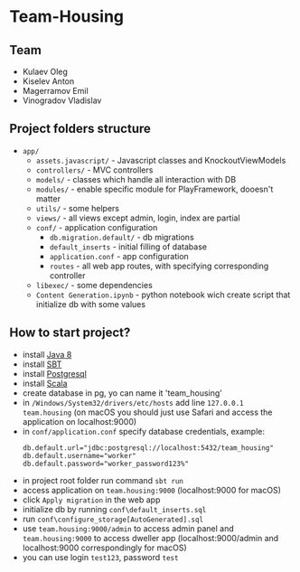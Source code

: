 # Team-Housing

## Team

* Kulaev Oleg
* Kiselev Anton
* Magerramov Emil
* Vinogradov Vladislav

## Project folders structure

* `app/`
	- `assets.javascript/` - Javascript classes and KnockoutViewModels
	- `controllers/` - MVC controllers
	- `models/` - classes which handle all interaction with DB
	- `modules/` - enable specific module for PlayFramework, dooesn't matter
	- `utils/` - some helpers
	- `views/` - all views except admin, login, index are partial
	- `conf/` - application configuration
		* `db.migration.default/` - db migrations
		* `default_inserts` - initial filling of database
		* `application.conf` - app configuration
		* `routes` - all web app routes, with specifying corresponding controller
	- `libexec/` - some dependencies
	- `Content Generation.ipynb` - python notebook wich create script that initialize db with some values
	
## How to start project?

* install [Java 8](http://www.oracle.com/technetwork/java/javase/downloads/index.html)
* install [SBT](http://www.scala-sbt.org/download.html)
* install [Postgresql](https://www.postgresql.org/download/)
* install [Scala](https://www.scala-lang.org/download/)
* create database in pg, yo can name it 'team_housing'
* in `/Windows/System32/drivers/etc/hosts` add line `127.0.0.1   team.housing` (on macOS you should just use Safari and access the application on localhost:9000)
* in `conf/application.conf` specify database credentials, example:
	```
	db.default.url="jdbc:postgresql://localhost:5432/team_housing"
	db.default.username="worker"
	db.default.password="worker_password123%"
	```
* in project root folder run command `sbt run`
* access application on `team.housing:9000` (localhost:9000 for macOS)
* click `Apply migration` in the web app
* initialize db by running `conf\default_inserts.sql`
* run `conf\configure_storage[AutoGenerated].sql`
* use `team.housing:9000/admin` to access admin panel and `team.housing:9000` to access dweller app (localhost:9000/admin and localhost:9000 correspondingly for macOS)
* you can use login `test123`, password `test`
